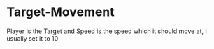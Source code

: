 # Target-Movement
Player is the Target and Speed is the speed which it should move at, I usually set it to 10
